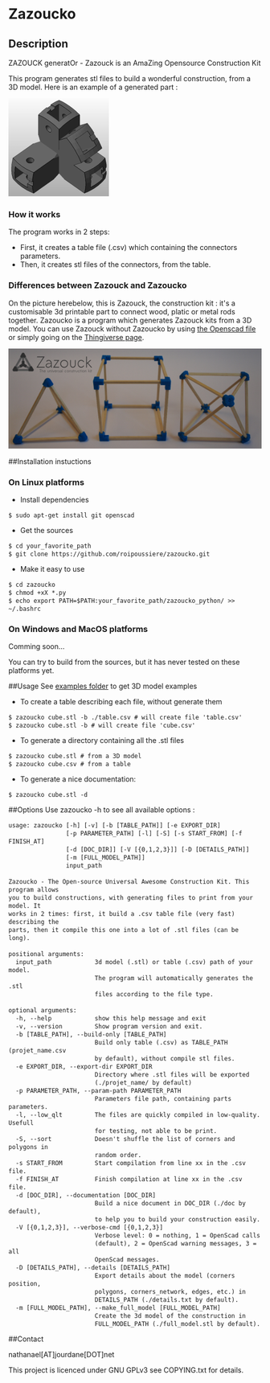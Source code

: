 Zazoucko
=====

## Description
ZAZOUCK generatOr - Zazouck is an AmaZing Opensource Construction Kit

This program generates stl files to build a wonderful construction, from a 3D model. Here is an example of a generated part :

![A generated part](./pictures/generated_part.png "A generated part")

### How it works
The program works in 2 steps:
- First, it creates a table file (.csv) which containing the connectors parameters.
- Then, it creates stl files of the connectors, from the table.

### Differences between Zazouck and Zazoucko
On the picture herebelow, this is Zazouck, the construction kit : it's a customisable 3d printable part to connect wood, platic or metal rods together. Zazoucko is a program which generates Zazouck kits from a 3D model. You can use Zazouck without Zazoucko by using [the Openscad file](scad/corner.scad) or simply going on the  [Thingiverse page](http://www.thingiverse.com/thing:179597).

![Zazouck](./pictures/Zazouck_wide.png "Zazouck")

##Installation instuctions

### On Linux platforms
- Install dependencies

```shell
$ sudo apt-get install git openscad
```

- Get the sources

```shell
$ cd your_favorite_path
$ git clone https://github.com/roipoussiere/zazoucko.git
```

- Make it easy to use

```shell
$ cd zazoucko
$ chmod +xX *.py
$ echo export PATH=$PATH:your_favorite_path/zazoucko_python/ >> ~/.bashrc
```

### On Windows and MacOS platforms

Comming soon...

You can try to build from the sources, but it has never tested on these platforms yet.

##Usage
See [examples folder](examples/) to get 3D model examples

- To create a table describing each file, without generate them

```shell
$ zazoucko cube.stl -b ./table.csv # will create file 'table.csv'
$ zazoucko cube.stl -b # will create file 'cube.csv'
```

- To generate a directory containing all the .stl files

```shell
$ zazoucko cube.stl # from a 3D model
$ zazoucko cube.csv # from a table
```

- To generate a nice documentation:

```shell
$ zazoucko cube.stl -d
```
##Options
Use zazoucko -h to see all available options :

```
usage: zazoucko [-h] [-v] [-b [TABLE_PATH]] [-e EXPORT_DIR]
                [-p PARAMETER_PATH] [-l] [-S] [-s START_FROM] [-f FINISH_AT]
                [-d [DOC_DIR]] [-V [{0,1,2,3}]] [-D [DETAILS_PATH]]
                [-m [FULL_MODEL_PATH]]
                input_path

Zazoucko - The Open-source Universal Awesome Construction Kit. This program allows
you to build constructions, with generating files to print from your model. It
works in 2 times: first, it build a .csv table file (very fast) describing the
parts, then it compile this one into a lot of .stl files (can be long).

positional arguments:
  input_path            3d model (.stl) or table (.csv) path of your model.
                        The program will automatically generates the .stl
                        files according to the file type.

optional arguments:
  -h, --help            show this help message and exit
  -v, --version         Show program version and exit.
  -b [TABLE_PATH], --build-only [TABLE_PATH]
                        Build only table (.csv) as TABLE_PATH (projet_name.csv
                        by default), without compile stl files.
  -e EXPORT_DIR, --export-dir EXPORT_DIR
                        Directory where .stl files will be exported
                        (./projet_name/ by default)
  -p PARAMETER_PATH, --param-path PARAMETER_PATH
                        Parameters file path, containing parts parameters.
  -l, --low_qlt         The files are quickly compiled in low-quality. Usefull
                        for testing, not able to be print.
  -S, --sort            Doesn't shuffle the list of corners and polygons in
                        random order.
  -s START_FROM         Start compilation from line xx in the .csv file.
  -f FINISH_AT          Finish compilation at line xx in the .csv file.
  -d [DOC_DIR], --documentation [DOC_DIR]
                        Build a nice document in DOC_DIR (./doc by default),
                        to help you to build your construction easily.
  -V [{0,1,2,3}], --verbose-cmd [{0,1,2,3}]
                        Verbose level: 0 = nothing, 1 = OpenScad calls
                        (default), 2 = OpenScad warning messages, 3 = all
                        OpenScad messages.
  -D [DETAILS_PATH], --details [DETAILS_PATH]
                        Export details about the model (corners position,
                        polygons, corners_network, edges, etc.) in
                        DETAILS_PATH (./details.txt by default).
  -m [FULL_MODEL_PATH], --make_full_model [FULL_MODEL_PATH]
                        Create the 3d model of the construction in
                        FULL_MODEL_PATH (./full_model.stl by default).
```

##Contact

nathanael[AT]jourdane[DOT]net

This project is licenced under GNU GPLv3 see COPYING.txt for details.
